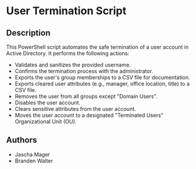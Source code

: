 # User Termination Script

## Description

This PowerShell script automates the safe termination of a user account in Active Directory. It performs the following actions:

- Validates and sanitizes the provided username.
- Confirms the termination process with the administrator.
- Exports the user's group memberships to a CSV file for documentation.
- Exports cleared user attributes (e.g., manager, office location, title) to a CSV file.
- Removes the user from all groups except "Domain Users".
- Disables the user account.
- Clears sensitive attributes from the user account.
- Moves the user account to a designated "Terminated Users" Organizational Unit (OU).

## Authors

- Jascha Mager
- Branden Walter
